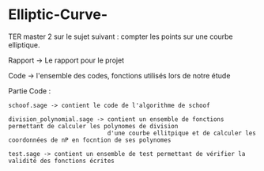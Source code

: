 # Elliptic-Curve-

TER master 2 sur le sujet suivant : compter les points sur une courbe elliptique.

Rapport -> Le rapport pour le projet 

Code -> l'ensemble des codes, fonctions utilisés lors de notre étude

Partie Code : 

    schoof.sage -> contient le code de l'algorithme de schoof
    
    division_polynomial.sage -> contient un ensemble de fonctions permettant de calculer les polynomes de division
                                d'une courbe ellitpique et de calculer les coordonnées de nP en focntion de ses polynomes
                                
    test.sage -> contient un ensemble de test permettant de vérifier la validité des fonctions écrites
